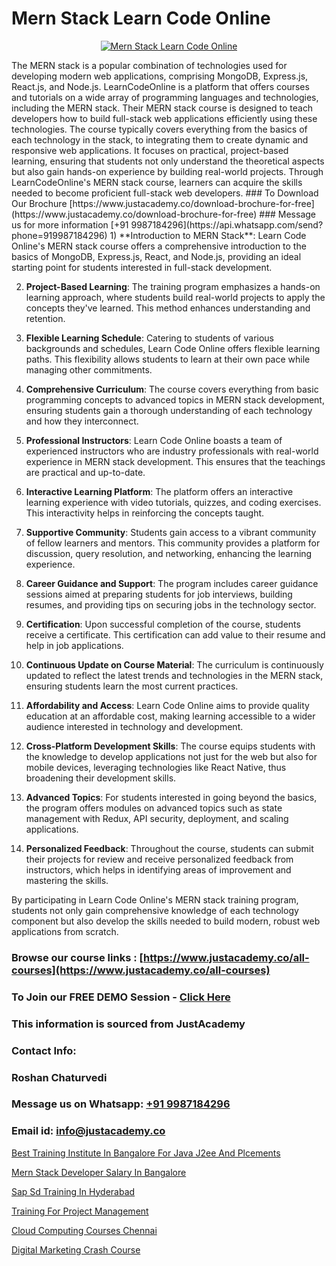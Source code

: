 # Mern Stack Learn Code Online

<p align="center">
  <a href="https://justacademy.co/program-detail/full-stack-web-development">
    <img src="https://justacademy.co/storage2/program_images/1704700371.webp" alt="Mern Stack Learn Code Online">
  </a>
</p>
The MERN stack is a popular combination of technologies used for developing modern web applications, comprising MongoDB, Express.js, React.js, and Node.js. LearnCodeOnline is a platform that offers courses and tutorials on a wide array of programming languages and technologies, including the MERN stack. Their MERN stack course is designed to teach developers how to build full-stack web applications efficiently using these technologies. The course typically covers everything from the basics of each technology in the stack, to integrating them to create dynamic and responsive web applications. It focuses on practical, project-based learning, ensuring that students not only understand the theoretical aspects but also gain hands-on experience by building real-world projects. Through LearnCodeOnline's MERN stack course, learners can acquire the skills needed to become proficient full-stack web developers.
### To Download Our Brochure [https://www.justacademy.co/download-brochure-for-free](https://www.justacademy.co/download-brochure-for-free)
### Message us for more information [+91 9987184296](https://api.whatsapp.com/send?phone=919987184296)
1) **Introduction to MERN Stack**: Learn Code Online's MERN stack course offers a comprehensive introduction to the basics of MongoDB, Express.js, React, and Node.js, providing an ideal starting point for students interested in full-stack development.

2) **Project-Based Learning**: The training program emphasizes a hands-on learning approach, where students build real-world projects to apply the concepts they've learned. This method enhances understanding and retention.

3) **Flexible Learning Schedule**: Catering to students of various backgrounds and schedules, Learn Code Online offers flexible learning paths. This flexibility allows students to learn at their own pace while managing other commitments.

4) **Comprehensive Curriculum**: The course covers everything from basic programming concepts to advanced topics in MERN stack development, ensuring students gain a thorough understanding of each technology and how they interconnect.

5) **Professional Instructors**: Learn Code Online boasts a team of experienced instructors who are industry professionals with real-world experience in MERN stack development. This ensures that the teachings are practical and up-to-date.

6) **Interactive Learning Platform**: The platform offers an interactive learning experience with video tutorials, quizzes, and coding exercises. This interactivity helps in reinforcing the concepts taught.

7) **Supportive Community**: Students gain access to a vibrant community of fellow learners and mentors. This community provides a platform for discussion, query resolution, and networking, enhancing the learning experience.

8) **Career Guidance and Support**: The program includes career guidance sessions aimed at preparing students for job interviews, building resumes, and providing tips on securing jobs in the technology sector.

9) **Certification**: Upon successful completion of the course, students receive a certificate. This certification can add value to their resume and help in job applications.

10) **Continuous Update on Course Material**: The curriculum is continuously updated to reflect the latest trends and technologies in the MERN stack, ensuring students learn the most current practices.

11) **Affordability and Access**: Learn Code Online aims to provide quality education at an affordable cost, making learning accessible to a wider audience interested in technology and development.

12) **Cross-Platform Development Skills**: The course equips students with the knowledge to develop applications not just for the web but also for mobile devices, leveraging technologies like React Native, thus broadening their development skills.

13) **Advanced Topics**: For students interested in going beyond the basics, the program offers modules on advanced topics such as state management with Redux, API security, deployment, and scaling applications.

14) **Personalized Feedback**: Throughout the course, students can submit their projects for review and receive personalized feedback from instructors, which helps in identifying areas of improvement and mastering the skills.

By participating in Learn Code Online's MERN stack training program, students not only gain comprehensive knowledge of each technology component but also develop the skills needed to build modern, robust web applications from scratch.

### Browse our course links : [https://www.justacademy.co/all-courses](https://www.justacademy.co/all-courses) 
### To Join our FREE DEMO Session - [Click Here](https://www.justacademy.co/register-for-course-demo)


### This information is sourced from JustAcademy
### Contact Info:
### Roshan Chaturvedi
### Message us on Whatsapp: [+91 9987184296](https://api.whatsapp.com/send?phone=919987184296)
### Email id: [info@justacademy.co](mailto:info@justacademy.co)
                
[Best Training Institute In Bangalore For Java J2ee And Plcements](https://www.linkedin.com/pulse/best-training-institute-bangalore-java-j2ee-plcements-mfvde?trackingId=eCkF6B1hFwOvXnY%2F%2BDqzvg%3D%3D&lipi=urn%3Ali%3Apage%3Ad_flagship3_company_admin%3BEWeMkO%2BuSGSAlnCbMCSomw%3D%3D)

[Mern Stack Developer Salary In Bangalore](https://www.linkedin.com/pulse/mern-stack-developer-salary-bangalore-justacademy-coimbatore-aaxmc/)

[Sap Sd Training In Hyderabad](https://medium.com/@akanshapatil/sap-sd-training-in-hyderabad-15a6fb070ab8)

[Training For Project Management](https://medium.com/@mahi3106/training-for-project-management-fa2b7566d458)

[Cloud Computing Courses Chennai](https://justacademyin.github.io/justacademy/cloud-computing-courses-chennai)

[Digital Marketing Crash Course](https://justacademyin.github.io/justacademy/digital-marketing-crash-course)

